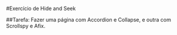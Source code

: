 #Exercício de Hide and Seek

##Tarefa:
Fazer uma página com Accordion e Collapse, e outra com Scrollspy e Afix. 